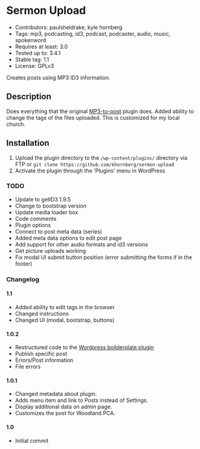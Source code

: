 # Sermon Upload
- Contributors: paulsheldrake, kyle hornberg
- Tags: mp3, podcasting, id3, podcast, podcaster, audio, music, spokenword
- Requires at least: 3.0
- Tested up to: 3.4.1
- Stable tag: 1.1
- License: GPLv3

Creates posts using MP3 ID3 information.

## Description

Does everything that the original [MP3-to-post](http://www.fractured-state.com/2011/09/mp3-to-post-plugin/) plugin does. 
Added ability to change the tags of the files uploaded.
This is customized for my local church.


## Installation

1. Upload the plugin directory to the `/wp-content/plugins/` directory via FTP or `git clone https://github.com/khornberg/sermon-upload`
2. Activate the plugin through the 'Plugins' menu in WordPress


### TODO
- Update to getID3 1.9.5
- Change to bootstrap version
- Update media loader box
- Code comments
- Plugin options
- Connect to post meta data (series)
- Added meta data options to edit post page
- Add support for other audio formats and id3 versions
- Get picture uploads working
- Fix modal UI submit button position (error submitting the forms if in the footer)

### Changelog 

#### 1.1
* Added ability to edit tags in the browser
* Changed instructions
* Changed UI (modal, bootstrap, buttons)

#### 1.0.2
* Restructured code to the [Wordpress boilderplate plugin](http://)
* Publish specific post
* Errors/Post information
* File errors

#### 1.0.1
* Changed metadata about plugin.
* Adds menu item and link to Posts instead of Settings.
* Display additional data on admin page.
* Customizes the post for Woodland PCA.

#### 1.0
* Initial commit

